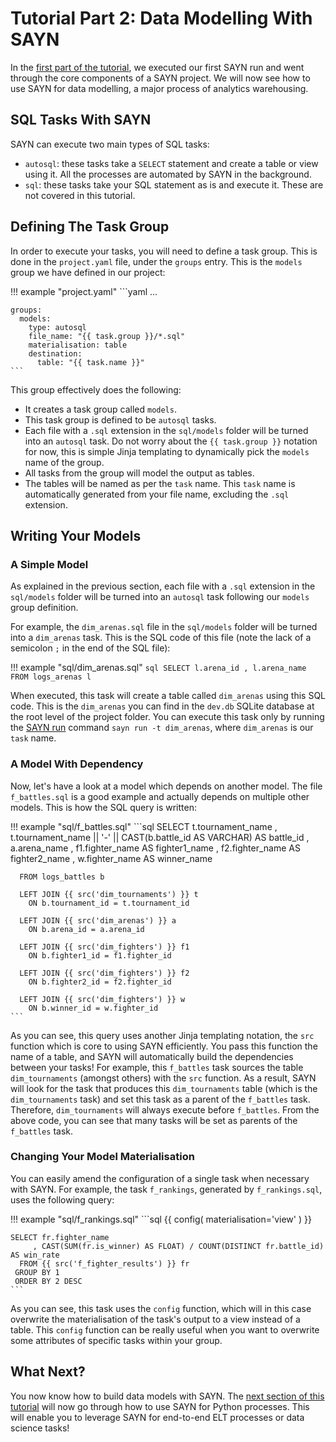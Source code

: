 # Tutorial Part 2: Data Modelling With SAYN

In the [first part of the tutorial](tutorial_part1.md), we executed our first SAYN run and went through the core components of a SAYN project. We will now see how to use SAYN for data modelling, a major process of analytics warehousing.

## SQL Tasks With SAYN

SAYN can execute two main types of SQL tasks:

* `autosql`: these tasks take a `SELECT` statement and create a table or view using it. All the processes are automated by SAYN in the background.
* `sql`: these tasks take your SQL statement as is and execute it. These are not covered in this tutorial.

## Defining The Task Group

In order to execute your tasks, you will need to define a task group. This is done in the `project.yaml` file, under the `groups` entry. This is the `models` group we have defined in our project:

!!! example "project.yaml"
    ```yaml
    ...

    groups:
      models:
        type: autosql
        file_name: "{{ task.group }}/*.sql"
        materialisation: table
        destination:
          table: "{{ task.name }}"
    ```

This group effectively does the following:

* It creates a task group called `models`.
* This task group is defined to be `autosql` tasks.
* Each file with a `.sql` extension in the `sql/models` folder will be turned into an `autosql` task. Do not worry about the `{{ task.group }}` notation for now, this is simple Jinja templating to dynamically pick the `models` name of the group.
* All tasks from the group will model the output as tables.
* The tables will be named as per the `task` name. This `task` name is automatically generated from your file name, excluding the `.sql` extension.

## Writing Your Models

### A Simple Model

As explained in the previous section, each file with a `.sql` extension in the `sql/models` folder will be turned into an `autosql` task following our `models` group definition.

For example, the `dim_arenas.sql` file in the `sql/models` folder will be turned into a `dim_arenas` task. This is the SQL code of this file (note the lack of a semicolon `;` in the end of the SQL file):

!!! example "sql/dim_arenas.sql"
    ```sql
    SELECT l.arena_id
         , l.arena_name
      FROM logs_arenas l
    ```

When executed, this task will create a table called `dim_arenas` using this SQL code. This is the `dim_arenas` you can find in the `dev.db` SQLite database at the root level of the project folder. You can execute this task only by running the [SAYN run](../cli.md#sayn-run) command `sayn run -t dim_arenas`, where `dim_arenas` is our `task` name.

### A Model With Dependency

Now, let's have a look at a model which depends on another model. The file `f_battles.sql` is a good example and actually depends on multiple other models. This is how the SQL query is written:

!!! example "sql/f_battles.sql"
    ```sql
    SELECT t.tournament_name
         , t.tournament_name || '-' || CAST(b.battle_id AS VARCHAR) AS battle_id
         , a.arena_name
         , f1.fighter_name AS fighter1_name
         , f2.fighter_name AS fighter2_name
         , w.fighter_name AS winner_name

      FROM logs_battles b

      LEFT JOIN {{ src('dim_tournaments') }} t
        ON b.tournament_id = t.tournament_id

      LEFT JOIN {{ src('dim_arenas') }} a
        ON b.arena_id = a.arena_id

      LEFT JOIN {{ src('dim_fighters') }} f1
        ON b.fighter1_id = f1.fighter_id

      LEFT JOIN {{ src('dim_fighters') }} f2
        ON b.fighter2_id = f2.fighter_id

      LEFT JOIN {{ src('dim_fighters') }} w
        ON b.winner_id = w.fighter_id
    ```

As you can see, this query uses another Jinja templating notation, the `src` function which is core to using SAYN efficiently. You pass this function the name of a table, and SAYN will automatically build the dependencies between your tasks! For example, this `f_battles` task sources the table `dim_tournaments` (amongst others) with the `src` function. As a result, SAYN will look for the task that produces this `dim_tournaments` table (which is the `dim_tournaments` task) and set this task as a parent of the `f_battles` task. Therefore, `dim_tournaments` will always execute before `f_battles`. From the above code, you can see that many tasks will be set as parents of the `f_battles` task.

### Changing Your Model Materialisation

You can easily amend the configuration of a single task when necessary with SAYN. For example, the task `f_rankings`, generated by `f_rankings.sql`, uses the following query:

!!! example "sql/f_rankings.sql"
    ```sql
    {{ config(
        materialisation='view'
       )
    }}

    SELECT fr.fighter_name
         , CAST(SUM(fr.is_winner) AS FLOAT) / COUNT(DISTINCT fr.battle_id) AS win_rate
      FROM {{ src('f_fighter_results') }} fr
     GROUP BY 1
     ORDER BY 2 DESC
    ```

As you can see, this task uses the `config` function, which will in this case overwrite the materialisation of the task's output to a view instead of a table. This `config` function can be really useful when you want to overwrite some attributes of specific tasks within your group.

## What Next?

You now know how to build data models with SAYN. The [next section of this tutorial](tutorial_part3.md) will now go through how to use SAYN for Python processes. This will enable you to leverage SAYN for end-to-end ELT processes or data science tasks!
